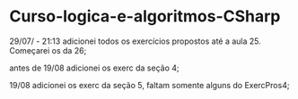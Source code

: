 # Curso-logica-e-algoritmos-CSharp

29/07/ - 21:13
adicionei todos os exercícios propostos até a aula 25. Começarei os da 26;

antes de 19/08
adicionei os exerc da seção 4;

19/08
adicionei os exerc da seção 5, faltam somente alguns do ExercPros4;


